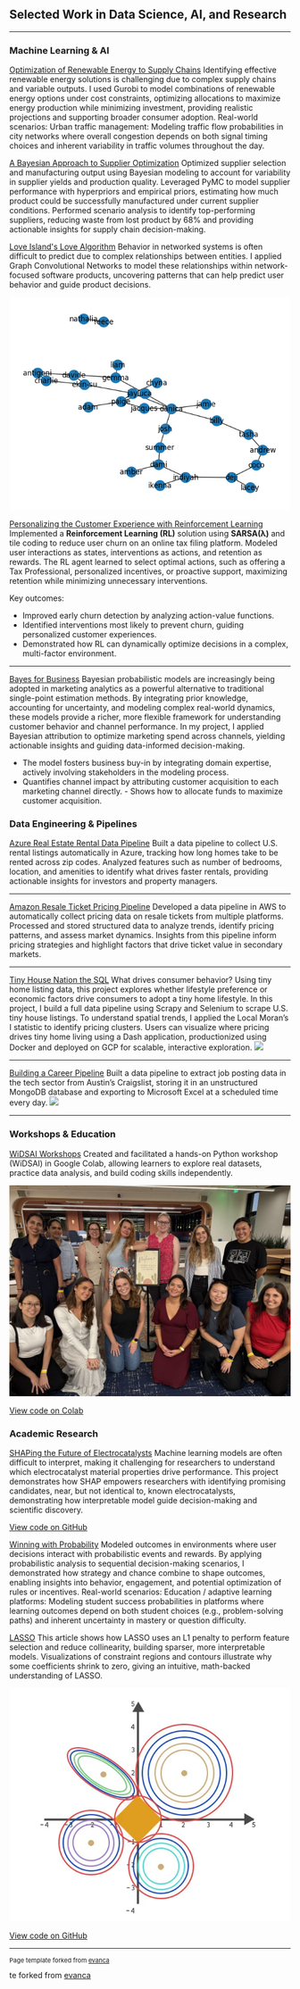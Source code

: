 ## Selected Work in Data Science, AI, and Research

---
### Machine Learning & AI

[Optimization of Renewable Energy to Supply Chains](https://blog.paperspace.com/optimizing-the-integration-of-renewable-energy-to-our-supply-chains/)
Identifying effective renewable energy solutions is challenging due to complex supply chains and variable outputs. I used Gurobi to model combinations of renewable energy options under cost constraints, optimizing allocations to maximize energy production while minimizing investment, providing realistic projections and supporting broader consumer adoption.
Real-world scenarios:
Urban traffic management: Modeling traffic flow probabilities in city networks where overall congestion depends on both signal timing choices and inherent variability in traffic volumes throughout the day.

[A Bayesian Approach to Supplier Optimization](https://medium.com/@oefeleinerin/a-bayesian-approach-to-supplier-optimization-9efb2e2c9a58) 
Optimized supplier selection and manufacturing output using Bayesian modeling to account for variability in supplier yields and production quality. Leveraged PyMC to model supplier performance with hyperpriors and empirical priors, estimating how much product could be successfully manufactured under current supplier conditions. Performed scenario analysis to identify top-performing suppliers, reducing waste from lost product by 68% and providing actionable insights for supply chain decision-making.

[Love Island's Love Algorithm](https://blog.paperspace.com/winning-hearts-love-islands-love-algorithm/)
Behavior in networked systems is often difficult to predict due to complex relationships between entities. I applied Graph Convolutional Networks to model these relationships within network-focused software products, uncovering patterns that can help predict user behavior and guide product decisions.

<img src="images/network.png?raw=true" />

[Personalizing the Customer Experience with Reinforcement Learning](https://medium.com/@oefeleinerin/smarter-engagement-lower-churn-the-role-of-reinforcement-learning-in-personalizing-the-customer-82580b39c2f2)
Implemented a **Reinforcement Learning (RL)** solution using **SARSA(λ)** and tile coding to reduce user churn on an online tax filing platform. Modeled user interactions as states, interventions as actions, and retention as rewards. The RL agent learned to select optimal actions, such as offering a Tax Professional, personalized incentives, or proactive support, maximizing retention while minimizing unnecessary interventions.  

Key outcomes:  
- Improved early churn detection by analyzing action-value functions.  
- Identified interventions most likely to prevent churn, guiding personalized customer experiences.  
- Demonstrated how RL can dynamically optimize decisions in a complex, multi-factor environment.  

---
[Bayes for Business](/pdf/sample_presentation.pdf)
Bayesian probabilistic models are increasingly being adopted in marketing analytics as a powerful alternative to traditional single-point estimation methods. By integrating prior knowledge, accounting for uncertainty, and modeling complex real-world dynamics, these models provide a richer, more flexible framework for understanding customer behavior and channel performance. In my project, I applied Bayesian attribution to optimize marketing spend across channels, yielding actionable insights and guiding data-informed decision-making.
 - The model fosters business buy-in by integrating domain expertise, actively involving stakeholders in the modeling process.
 - Quantifies channel impact by attributing customer acquisition to each marketing channel directly. - Shows how to allocate funds to maximize customer acquisition.

### Data Engineering & Pipelines

[Azure Real Estate Rental Data Pipeline](https://github.com/yourusername/real-estate-pipeline)
Built a data pipeline to collect U.S. rental listings automatically in Azure, tracking how long homes take to be rented across zip codes. Analyzed features such as number of bedrooms, location, and amenities to identify what drives faster rentals, providing actionable insights for investors and property managers.

---
[Amazon Resale Ticket Pricing Pipeline](https://github.com/yourusername/ticket-pricing-pipeline)
Developed a data pipeline in AWS to automatically collect pricing data on resale tickets from multiple platforms. Processed and stored structured data to analyze trends, identify pricing patterns, and assess market dynamics. Insights from this pipeline inform pricing strategies and highlight factors that drive ticket value in secondary markets.

---
[Tiny House Nation the SQL](/sample_page)
What drives consumer behavior? Using tiny home listing data, this project explores whether lifestyle preference or economic factors drive consumers to adopt a tiny home lifestyle. In this project, I build a full data pipeline using Scrapy and Selenium to scrape U.S. tiny house listings. To understand spatial trends, I applied the Local Moran’s I statistic to identify pricing clusters. Users can visualize where pricing drives tiny home living using a Dash application, productionized using Docker and deployed on GCP for scalable, interactive exploration.
<img src="images/dummy_thumbnail.jpg?raw=true"/>

---
[Building a Career Pipeline](http://example.com/)
Built a data pipeline to extract job posting data in the tech sector from Austin’s Craigslist, storing it in an unstructured MongoDB database and exporting to Microsoft Excel at a scheduled time every day.
<img src="images/dummy_thumbnail.jpg?raw=true"/>

---
### Workshops & Education

[WiDSAI Workshops](/pdf/sample_presentation.pdf)
Created and facilitated a hands-on Python workshop (WiDSAI) in Google Colab, allowing learners to explore real datasets, practice data analysis, and build coding skills independently.

<img src="images/WiDSAI_Meetup.jpeg?raw=true" />

[View code on Colab](https://colab.research.google.com/drive/1dF7hj7BjNH5RWcGKskdJRYkkdq8WDDiL?usp=sharing)

### Academic Research

[SHAPing the Future of Electrocatalysts](https://pubs.acs.org/doi/10.1021/acsmaterialslett.4c00544)
Machine learning models are often difficult to interpret, making it challenging for researchers to understand which electrocatalyst material properties drive performance. This project demonstrates how SHAP empowers researchers with identifying promising candidates, near, but not identical to, known electrocatalysts, demonstrating how interpretable model guide decision-making and scientific discovery.

[View code on GitHub](https://github.com/eoefelein/Understanding-Performance-Trends-Using-Machine-Learning)

[Winning with Probability](/pdf/sample_presentation.pdf)
Modeled outcomes in environments where user decisions interact with probabilistic events and rewards. By applying probabilistic analysis to sequential decision-making scenarios, I demonstrated how strategy and chance combine to shape outcomes, enabling insights into behavior, engagement, and potential optimization of rules or incentives.
Real-world scenarios:
Education / adaptive learning platforms: Modeling student success probabilities in platforms where learning outcomes depend on both student choices (e.g., problem-solving paths) and inherent uncertainty in mastery or question difficulty.

[LASSO](/pdf/sample_presentation.pdf)
This article shows how LASSO uses an L1 penalty to perform feature selection and reduce collinearity, building sparser, more interpretable models. Visualizations of constraint regions and contours illustrate why some coefficients shrink to zero, giving an intuitive, math-backed understanding of LASSO.

<img src="images/lasso.jpeg?raw=true" />

[View code on GitHub](https://github.com/edkrueger/lasso-demo) 

---
<p style="font-size:11px">Page template forked from <a href="https://github.com/evanca/quick-portfolio">evanca</a></p>
<!-- Remove above link if you don't want to attibute -->
te forked from <a href="https://github.com/evanca/quick-portfolio">evanca</a></p>
<!-- Remove above link if you don't want to attibute -->

